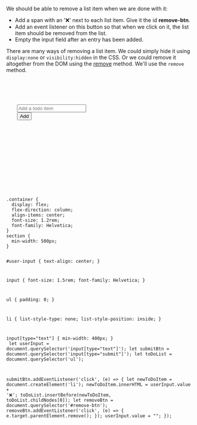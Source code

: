 We should be able to remove a
list item when we are
done with it:

- Add a span with an '❌' next to each list
item. Give it the id **remove-btn**.
- Add an event listener on this button so
that when we click on it, the list item
should be removed from the list.
- Empty the input field after an entry has
been added.

There are many ways of removing a list
item. We could simply hide it using
`display:none` or `visibility:hidden` in
the CSS. Or we could remove it altogether
from the DOM using the [remove](https://academy.bigbinary.com/learn-htmldom/pages/remove-html-elements) method.
We'll use the `remove` method.

<Editor lang="javascript">
<code>
<panel lang="html">
<div class = "container">
  <section id = "user-input">
    <input type = "text" placeholder = "Add a todo item"/>
    <input type = "submit" value = "Add">
  </section>
  <section id = "to-do-list">
    <ul>
    </ul>
  </section>
</div>
</panel>
<panel lang="css">
.container {
  display: flex;
  flex-direction: column;
  align-items: center;
  font-size: 1.2rem;
  font-family: Helvetica;
}
section {
  min-width: 500px;
}

#user-input {
  text-align: center;
}

input {
  font-size: 1.5rem;
  font-family: Helvetica;
}

ul {
  padding: 0;
}

li {
  list-style-type: none;
  list-style-position: inside;
}

input[type="text"] {
  min-width: 400px;
}
</panel>
<panel lang="javascript">
let userInput = document.querySelector('input[type="text"]');
let submitBtn = document.querySelector('input[type="submit"]');
let toDoList = document.querySelector('ul');

submitBtn.addEventListener('click', (e) => {
  let newToDoItem = document.createElement('li');
  newToDoItem.innerHTML = userInput.value + '<span id="remove-btn">❌</span>';
  toDoList.insertBefore(newToDoItem, toDoList.childNodes[0]);
  let removeBtn = document.querySelector('#remove-btn');
  removeBtn.addEventListener('click', (e) => {
    e.target.parentElement.remove();
  });
  userInput.value = "";
});
</panel>
</code>
</Editor>
